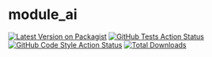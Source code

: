 # module_ai
[![Latest Version on Packagist](https://img.shields.io/packagist/v/laraxot/module_ai_fila3.svg?style=flat-square)](https://packagist.org/packages/laraxot/module_ai_fila3)
[![GitHub Tests Action Status](https://img.shields.io/github/workflow/status/laraxot/module_ai_fila3/run-tests?label=tests)](https://github.com/laraxot/module_ai_fila3/actions?query=workflow%3Arun-tests+branch%3Amain)
[![GitHub Code Style Action Status](https://img.shields.io/github/workflow/status/laraxot/module_ai_fila3/Check%20&%20fix%20styling?label=code%20style)](https://github.com/laraxot/module_ai_fila3/actions?query=workflow%3A"Check+%26+fix+styling"+branch%3Amain)
[![Total Downloads](https://img.shields.io/packagist/dt/laraxot/module_ai_fila3.svg?style=flat-square)](https://packagist.org/packages/laraxot/module_ai_fila3)
